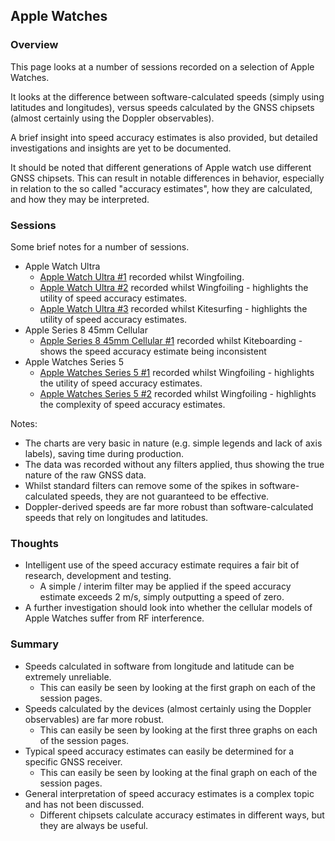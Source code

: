 ## Apple Watches

### Overview

This page looks at a number of sessions recorded on a selection of Apple Watches.

It looks at the difference between software-calculated speeds (simply using latitudes and longitudes), versus speeds calculated by the GNSS chipsets (almost certainly using the Doppler observables).

A brief insight into speed accuracy estimates is also provided, but detailed investigations and insights are yet to be documented.

It should be noted that different generations of Apple watch use different GNSS chipsets. This can result in notable differences in behavior, especially in relation to the so called "accuracy estimates", how they are calculated, and how they may be interpreted.



### Sessions

Some brief notes for a number of sessions.

- Apple Watch Ultra
  - [Apple Watch Ultra #1](wingfoil-230722-0826Z/README.md) recorded whilst Wingfoiling.
  - [Apple Watch Ultra #2](wingfoil-230722-1407Z/README.md) recorded whilst Wingfoiling - highlights the utility of speed accuracy estimates.
  - [Apple Watch Ultra #3](kitesurf-230723-0917Z/README.md) recorded whilst Kitesurfing - highlights the utility of speed accuracy estimates.
- Apple Series 8 45mm Cellular
  - [Apple Series 8 45mm Cellular #1](kiteboard-230722-1622Z/README.md) recorded whilst Kiteboarding - shows the speed accuracy estimate being inconsistent
- Apple Watches Series 5
  - [Apple Watches Series 5 #1](wingfoil-230722-1617Z/README.md) recorded whilst Wingfoiling - highlights the utility of speed accuracy estimates.
  - [Apple Watches Series 5 #2](wingfoil-230722-1720Z/README.md) recorded whilst Wingfoiling - highlights the complexity of speed accuracy estimates.


Notes:

- The charts are very basic in nature (e.g. simple legends and lack of axis labels), saving time during production.
- The data was recorded without any filters applied, thus showing the true nature of the raw GNSS data.
- Whilst standard filters can remove some of the spikes in software-calculated speeds, they are not guaranteed to be effective.
- Doppler-derived speeds are far more robust than software-calculated speeds that rely on longitudes and latitudes. 



### Thoughts

- Intelligent use of the speed accuracy estimate requires a fair bit of research, development and testing.
  - A simple / interim filter may be applied if the speed accuracy estimate exceeds 2 m/s, simply outputting a speed of zero.
- A further investigation should look into whether the cellular models of Apple Watches suffer from RF interference.



### Summary

- Speeds calculated in software from longitude and latitude can be extremely unreliable.
  - This can easily be seen by looking at the first graph on each of the session pages.
- Speeds calculated by the devices (almost certainly using the Doppler observables) are far more robust.
  - This can easily be seen by looking at the first three graphs on each of the session pages.
- Typical speed accuracy estimates can easily be determined for a specific GNSS receiver.
  - This can easily be seen by looking at the final graph on each of the session pages.
- General interpretation of speed accuracy estimates is a complex topic and has not been discussed.
  - Different chipsets calculate accuracy estimates in different ways, but they are always be useful. 
